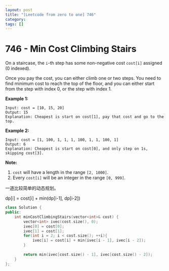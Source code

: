 ```yaml
---
layout: post
title: "[Leetcode from zero to one] 746"
category: 
tags: []
---
```


# 746 - Min Cost Climbing Stairs

On a staircase, the `i`-th step has some non-negative cost `cost[i]` assigned (0 indexed).

Once you pay the cost, you can either climb one or two steps. You need to find minimum cost to reach the top of the floor, and you can either start from the step with index 0, or the step with index 1.

**Example 1:**

```
Input: cost = [10, 15, 20]
Output: 15
Explanation: Cheapest is start on cost[1], pay that cost and go to the top.
```



**Example 2:**

```
Input: cost = [1, 100, 1, 1, 1, 100, 1, 1, 100, 1]
Output: 6
Explanation: Cheapest is start on cost[0], and only step on 1s, skipping cost[3].
```



**Note:**

1. `cost` will have a length in the range `[2, 1000]`.
2. Every `cost[i]` will be an integer in the range `[0, 999]`.

一道比较简单的动态规划。

dp[i] = cost[i] + min(dp[i-1], dp[i-2])

```c++
class Solution {
public:
    int minCostClimbingStairs(vector<int>& cost) {
        vector<int> ivec(cost.size(), 0);
        ivec[0] = cost[0];
        ivec[1] = cost[1];
        for(int i = 2; i < cost.size(); ++i){
            ivec[i] = cost[i] + min(ivec[i - 1], ivec[i - 2]);
        }
        
        return min(ivec[cost.size() - 1], ivec[cost.size() - 2]);
    }
};
```

